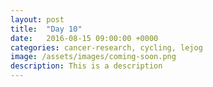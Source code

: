 ```yaml
---
layout: post
title:  "Day 10"
date:   2016-08-15 09:00:00 +0000
categories: cancer-research, cycling, lejog
image: /assets/images/coming-soon.png
description: This is a description
---
```

